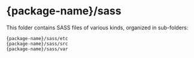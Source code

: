 # {package-name}/sass

This folder contains SASS files of various kinds, organized in sub-folders:

    {package-name}/sass/etc
    {package-name}/sass/src
    {package-name}/sass/var
